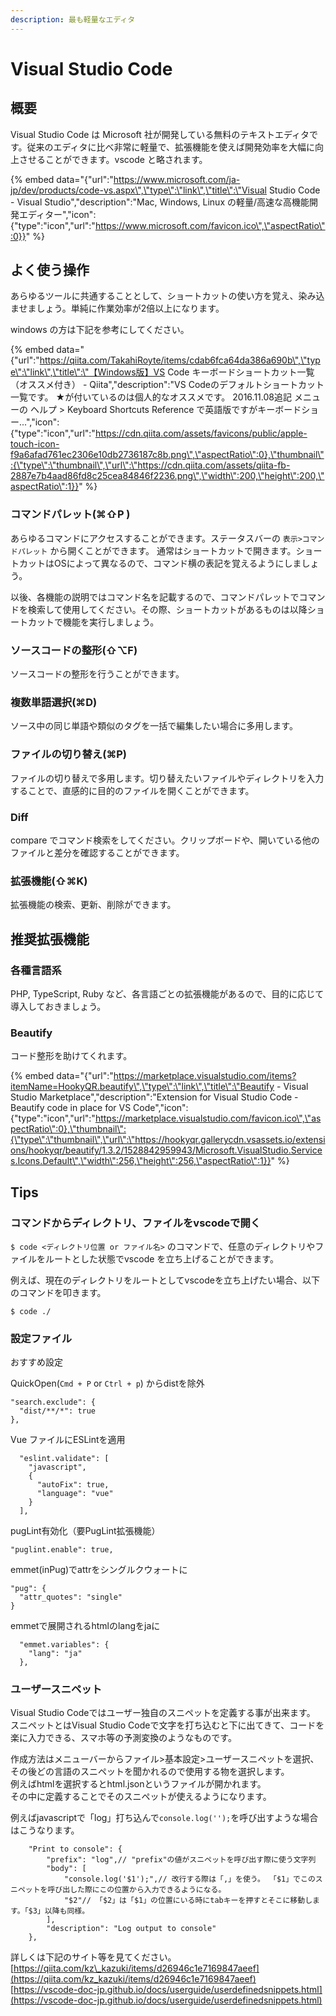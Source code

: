 ```yaml
---
description: 最も軽量なエディタ
---
```


# Visual Studio Code

## 概要

Visual Studio Code は Microsoft 社が開発している無料のテキストエディタです。従来のエディタに比べ非常に軽量で、拡張機能を使えば開発効率を大幅に向上させることができます。vscode と略されます。

{% embed data="{\"url\":\"https://www.microsoft.com/ja-jp/dev/products/code-vs.aspx\",\"type\":\"link\",\"title\":\"Visual Studio Code - Visual Studio\",\"description\":\"Mac, Windows, Linux の軽量/高速な高機能開発エディター\",\"icon\":{\"type\":\"icon\",\"url\":\"https://www.microsoft.com/favicon.ico\",\"aspectRatio\":0}}" %}

## よく使う操作

あらゆるツールに共通することとして、ショートカットの使い方を覚え、染み込ませましょう。単純に作業効率が2倍以上になります。

windows の方は下記を参考にしてください。

{% embed data="{\"url\":\"https://qiita.com/TakahiRoyte/items/cdab6fca64da386a690b\",\"type\":\"link\",\"title\":\"【Windows版】VS Code キーボードショートカット一覧 （オススメ付き） - Qiita\",\"description\":\"VS Codeのデフォルトショートカット一覧です。 ★が付いているのは個人的なオススメです。  2016.11.08追記 メニューの ヘルプ > Keyboard Shortcuts Reference で英語版ですがキーボードショー...\",\"icon\":{\"type\":\"icon\",\"url\":\"https://cdn.qiita.com/assets/favicons/public/apple-touch-icon-f9a6afad761ec2306e10db2736187c8b.png\",\"aspectRatio\":0},\"thumbnail\":{\"type\":\"thumbnail\",\"url\":\"https://cdn.qiita.com/assets/qiita-fb-2887e7b4aad86fd8c25cea84846f2236.png\",\"width\":200,\"height\":200,\"aspectRatio\":1}}" %}

### コマンドパレット\(⌘⇧P \)

あらゆるコマンドにアクセスすることができます。ステータスバーの `表示>コマンドパレット` から開くことができます。 通常はショートカットで開きます。ショートカットはOSによって異なるので、コマンド横の表記を覚えるようにしましょう。  
  
以後、各機能の説明ではコマンド名を記載するので、コマンドパレットでコマンドを検索して使用してください。その際、ショートカットがあるものは以降ショートカットで機能を実行しましょう。

### ソースコードの整形\(⇧⌥F\)

ソースコードの整形を行うことができます。

### 複数単語選択\(⌘D\)

ソース中の同じ単語や類似のタグを一括で編集したい場合に多用します。

### ファイルの切り替え\(⌘P\)

ファイルの切り替えで多用します。切り替えたいファイルやディレクトリを入力することで、直感的に目的のファイルを開くことができます。

### Diff

compare でコマンド検索をしてください。クリップボードや、開いている他のファイルと差分を確認することができます。

### 拡張機能\(⇧⌘K\)

拡張機能の検索、更新、削除ができます。

## 推奨拡張機能

### 各種言語系

PHP, TypeScript, Ruby など、各言語ごとの拡張機能があるので、目的に応じて導入しておきましょう。

### Beautify

コード整形を助けてくれます。

{% embed data="{\"url\":\"https://marketplace.visualstudio.com/items?itemName=HookyQR.beautify\",\"type\":\"link\",\"title\":\"Beautify - Visual Studio Marketplace\",\"description\":\"Extension for Visual Studio Code - Beautify code in place for VS Code\",\"icon\":{\"type\":\"icon\",\"url\":\"https://marketplace.visualstudio.com/favicon.ico\",\"aspectRatio\":0},\"thumbnail\":{\"type\":\"thumbnail\",\"url\":\"https://hookyqr.gallerycdn.vsassets.io/extensions/hookyqr/beautify/1.3.2/1528842959943/Microsoft.VisualStudio.Services.Icons.Default\",\"width\":256,\"height\":256,\"aspectRatio\":1}}" %}

### 

## Tips

### コマンドからディレクトリ、ファイルをvscodeで開く

`$ code <ディレクトリ位置 or ファイル名>` のコマンドで、任意のディレクトリやファイルをルートとした状態でvscode を立ち上げることができます。

例えば、現在のディレクトリをルートとしてvscodeを立ち上げたい場合、以下のコマンドを叩きます。

```text
$ code ./
```

### 設定ファイル

おすすめ設定

QuickOpen\(`Cmd + P` or `Ctrl + p`\) からdistを除外

```text
"search.exclude": {
  "dist/**/*": true
},
```

Vue ファイルにESLintを適用

```text
  "eslint.validate": [
    "javascript",
    {
      "autoFix": true,
      "language": "vue"
    }
  ],
```

pugLint有効化（要PugLint拡張機能）

```text
"puglint.enable": true,
```

emmet\(inPug\)でattrをシングルクウォートに

```text
"pug": {
  "attr_quotes": "single"
}
```

emmetで展開されるhtmlのlangをjaに

```text
  "emmet.variables": {
    "lang": "ja"
  },
```

### ユーザースニペット

Visual Studio Codeではユーザー独自のスニペットを定義する事が出来ます。  
スニペットとはVisual Studio Codeで文字を打ち込むと下に出てきて、コードを楽に入力できる、スマホ等の予測変換のようなものです。

作成方法はメニューバーからファイル&gt;基本設定&gt;ユーザースニペットを選択、その後どの言語のスニペットを聞かれるので使用する物を選択します。  
例えばhtmlを選択するとhtml.jsonというファイルが開かれます。  
その中に定義することでそのスニペットが使えるようになります。

例えばjavascriptで「log」打ち込んで`console.log('');`を呼び出すような場合はこうなります。

```text
    "Print to console": {
        "prefix": "log",// "prefix"の値がスニペットを呼び出す際に使う文字列
        "body": [
            "console.log('$1');",// 改行する際は「,」を使う。 「$1」でこのスニペットを呼び出した際にこの位置から入力できるようになる。
            "$2"// 「$2」は「$1」の位置にいる時にtabキーを押すとそこに移動します。「$3」以降も同様。
        ],
        "description": "Log output to console"
    },
```

詳しくは下記のサイト等を見てください。  
[https://qiita.com/kz\_kazuki/items/d26946c1e7169847aeef](https://qiita.com/kz_kazuki/items/d26946c1e7169847aeef)  
[https://vscode-doc-jp.github.io/docs/userguide/userdefinedsnippets.html](https://vscode-doc-jp.github.io/docs/userguide/userdefinedsnippets.html)


